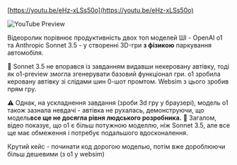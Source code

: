 <!--
date: 2024-09-13T17:11:06
-->


[https://youtu.be/eHz-xLSs50o](https://youtu.be/eHz-xLSs50o)

![YouTube Preview](https://img.youtube.com/vi/eHz-xLSs50o/mqdefault.jpg)



Відеоролик порівнює продуктивність двох топ моделей ШІ - OpenAI o1 та Anthropic Sonnet 3.5 - у створенні 3D-гри **з фізикою** паркування автомобіля.

🚗 Sonnet 3.5 не впорався із завданням видавши некеровану автівку, тоді як o1-preview змогла згенерувати базовий функціонал гри. o1 зробила керовану автівку зі слідами шин 0-шот промтом. Websim з цього зробив прям гру. 

⚠️ Однак, на ускладнення завдання (зроби 3d гру у браузері), модель o1 також зазнала невдачі - автівка не рухалась, демонструючи, що модель**все ще не досягла рівня людського розробника.** 
🤖 Загалом, відео показує, що o1 є більш потужною моделлю, ніж Sonnet 3.5, але все ще має обмеження і потребує подальшого вдосконалення.

Крутий кейс - починати код дорогою моделью, потім вже дороблюючи більш дешевими (з o1 у websim)
